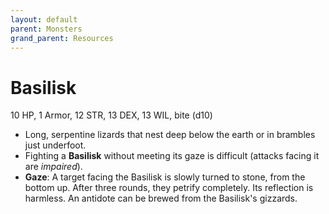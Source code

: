```yaml
---
layout: default
parent: Monsters
grand_parent: Resources
---
```


# Basilisk

10 HP, 1 Armor, 12 STR, 13 DEX, 13 WIL, bite (d10)

- Long, serpentine lizards that nest deep below the earth or in brambles just underfoot. 
- Fighting a **Basilisk** without meeting its gaze is difficult (attacks facing it are _impaired_).
- **Gaze**: A target facing the Basilisk is slowly turned to stone, from the bottom up. After three rounds, they petrify completely. Its reflection is harmless. An antidote can be brewed from the Basilisk's gizzards.